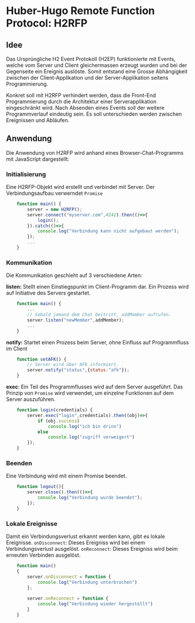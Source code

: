 # Huber-Hugo Remote Function Protocol: H2RFP

## Idee
Das Ursprüngliche H2 Event Protokoll (H2EP) funktionierte mit Events, welche vom Server und Client gleichermassen erzeugt wurden und bei der Gegenseite ein Ereignis auslöste. Somit entstand eine Grosse Abhängigkeit zwischen der Client-Applikation und der Server-Applikation seitens Programmierung.

Konkret soll mit H2RFP verhindert werden, dass die Front-End Programmierung durch die Architektur einer Serverapplikation eingeschränkt wird. Nach Absenden eines Events soll der weitere Programmverlauf eindeutig sein. Es soll unterschieden werden zwischen Ereignissen und Abläufen.

## Anwendung

Die Anwendung von H2RFP wird anhand eines Browser-Chat-Programms mit JavaScript dargestellt:

### Initialisierung
Eine H2RFP-Objekt wird erstellt und verbindet mit Server. Der Verbindungsaufbau verwerndet ```Promise```
```JavaScript
    function main() {
        server = new H2RFP();
        server.connect("myserver.com",4242).then(()=>{
            login();
        }).catch(()=>{
            console.log("Verbindung kann nicht aufgebaut werden");
        });
        ...
    }
```

### Kommunikation
Die Kommunikation geschieht auf 3 verschiedene Arten:

**listen:** Stellt einen Einstiegspunkt im Client-Programm dar. Ein Prozess wird auf Initiative des Servers gestartet.
```JavaScript
    function main() {
        ...
        // Sobald jemand dem Chat beitritt, addMember aufrufen.
        server.listen("newMember",addMember);
        ...
    }
```

**notify:** Startet einen Prozess beim Server, ohne Einfluss auf Programmfluss im Client
```JavaScript
    function setAFK() {
        // Server wird über AFK informiert.
        server.notify("status",{status:"afk"});
    }
```

**exec**: Ein Teil des Programmflusses wird auf dem Server ausgeführt. Das Prinzip von ```Promise``` wird verwendet, um einzelne Funktionen auf dem Server auszuführen.
```JavaScript
    function login(credentials) {
        server.exec("login",credentials).then((obj)=>{
            if (obj.success)
                console.log("ich bin drinn")
            else
                console.log("zugriff verweigert")
        });
    }
```
### Beenden
Eine Verbindung wird mit einem Promise beendet.
```JavaScript
    function logout(){
        server.close().then(()=>{
            console.log("Verbindung wurde beendet");
        });
    }
```

### Lokale Ereignisse
Damit ein Verbindungsverlust erkannt werden kann, gibt es lokale Ereignisse. 
```onDisconnect```: Dieses Ereigniss wird bei einem Verbindungsverlust ausgelöst.
 ```onReconnect```: Dieses Ereigniss wird beim erneuten Verbinden ausgelöst.
```JavaScript
    function main()
    {
        server.onDisconnect = function {
            console.log("Verbindung unterbrochen")
        };
       
        server.onReconnect = function {
            console.log("Verbindung wieder hergestellt")
        }
    }
```